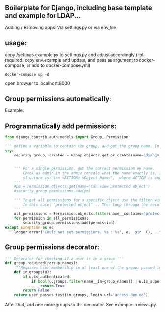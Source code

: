## Boilerplate for Django, including base template and example for LDAP...

Adding / Removing apps:
Via settings.py or via env_file

## usage: 
copy /settings.example.py to settings.py and adjust accordingly
(not required: copy env.example and update, and pass as argument to docker-compose, or add to docker-compose.yml)

    docker-compose up -d
open browser to localhost:8000



## Group permissions automatically:

Example:
## Programmatically add permissions:
```python
from django.contrib.auth.models import Group, Permission

''' define a variable to contain the group, and get the group name. In this case 'django_security_group' '''
try:
    security_group, created = Group.objects.get_or_create(name='django_security_team')


    ''' For a single permission, get the correct permission by name. 
        Check as admin in the admin console what the name exactly is, in this case 'Can view protected object' 
        structure is: Can <ACTION> <Object Name>",  where ACTION is one of "view", "update", "create", "delete"
    '''
    #pm = Permission.objects.get(name='Can view protected object')
    #security_group.permissions.add(pm)

    ''' To get all permissions for a specific object use the filter with the objects name: 
        In this case: "protected object" .. Then loop through the result to add all permissions.
    '''
    all_permissions = Permission.objects.filter(name__contains='protected object')
    for permission in all_permissions:
        security_group.permissions.add(permission)
except Exception as e:
    logger.error("Could not set permissions. %s : %s", e.__str__(), __file__)
```
        
## Group permissions decorator:
```python
''' Decorator for checking if a user is in a group '''
def group_required(*group_names):
    '''Requires user membership in at least one of the groups passed in.'''
    def in_groups(u):
        if u.is_authenticated:
            if bool(u.groups.filter(name__in=group_names)) | u.is_superuser :
                return True
        return False
    return user_passes_test(in_groups, login_url='access_denied')
```
After that, add one more groups to the decorator. See example in views.py
